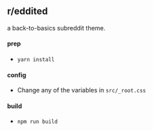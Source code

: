 ## r/eddited
a back-to-basics subreddit theme.


#### prep

* `yarn install`

#### config

* Change any of the variables in `src/_root.css`

#### build

* `npm run build`
